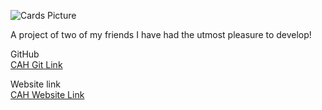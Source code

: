 ![Cards Picture](https://media.discordapp.net/attachments/702911139280846868/834828718161133638/unknown.png?width=1003&height=382 'Cards Picture')

A project of two of my friends I have had the utmost pleasure to develop!

GitHub  
[CAH Git Link](https://github.com/Nikug/cards-against-humanity)

Website link  
[CAH Website Link](https://pelit.space/)
